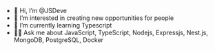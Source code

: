 - 👋 Hi, I’m @JSDeve
- 👀 I’m interested in creating new opportunities for people
- 🌱 I’m currently learning Typescript
- 👨‍💻 Ask me about JavaScript, TypeScript, Nodejs, Expressjs, Nest.js, MongoDB, PostgreSQL, Docker

<!---
JSDeve/JSDeve is a ✨ special ✨ repository because its `README.md` (this file) appears on your GitHub profile.
You can click the Preview link to take a look at your changes.
--->
